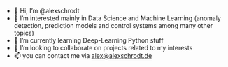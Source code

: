 - 👋 Hi, I’m @alexschrodt
- 👀 I’m interested mainly in Data Science and Machine Learning (anomaly detection, prediction models and control systems among many other topics)
- 🌱 I’m currently learning Deep-Learning Python stuff
- 💞️ I’m looking to collaborate on projects related to my interests
- 📫 you can contact me via alex@alexschrodt.de

<!---
alexschrodt/alexschrodt is a ✨ special ✨ repository because its `README.md` (this file) appears on your GitHub profile.
You can click the Preview link to take a look at your changes.
--->
